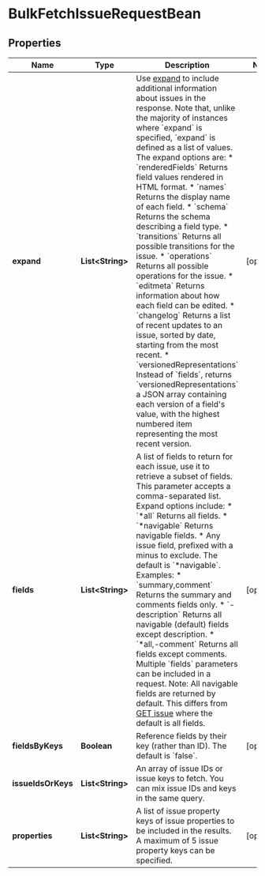 

# BulkFetchIssueRequestBean


## Properties

| Name | Type | Description | Notes |
|------------ | ------------- | ------------- | -------------|
|**expand** | **List&lt;String&gt;** | Use [expand](#expansion) to include additional information about issues in the response. Note that, unlike the majority of instances where &#x60;expand&#x60; is specified, &#x60;expand&#x60; is defined as a list of values. The expand options are:   *  &#x60;renderedFields&#x60; Returns field values rendered in HTML format.  *  &#x60;names&#x60; Returns the display name of each field.  *  &#x60;schema&#x60; Returns the schema describing a field type.  *  &#x60;transitions&#x60; Returns all possible transitions for the issue.  *  &#x60;operations&#x60; Returns all possible operations for the issue.  *  &#x60;editmeta&#x60; Returns information about how each field can be edited.  *  &#x60;changelog&#x60; Returns a list of recent updates to an issue, sorted by date, starting from the most recent.  *  &#x60;versionedRepresentations&#x60; Instead of &#x60;fields&#x60;, returns &#x60;versionedRepresentations&#x60; a JSON array containing each version of a field&#39;s value, with the highest numbered item representing the most recent version. |  [optional] |
|**fields** | **List&lt;String&gt;** | A list of fields to return for each issue, use it to retrieve a subset of fields. This parameter accepts a comma-separated list. Expand options include:   *  &#x60;*all&#x60; Returns all fields.  *  &#x60;*navigable&#x60; Returns navigable fields.  *  Any issue field, prefixed with a minus to exclude.  The default is &#x60;*navigable&#x60;.  Examples:   *  &#x60;summary,comment&#x60; Returns the summary and comments fields only.  *  &#x60;-description&#x60; Returns all navigable (default) fields except description.  *  &#x60;*all,-comment&#x60; Returns all fields except comments.  Multiple &#x60;fields&#x60; parameters can be included in a request.  Note: All navigable fields are returned by default. This differs from [GET issue](#api-rest-api-3-issue-issueIdOrKey-get) where the default is all fields. |  [optional] |
|**fieldsByKeys** | **Boolean** | Reference fields by their key (rather than ID). The default is &#x60;false&#x60;. |  [optional] |
|**issueIdsOrKeys** | **List&lt;String&gt;** | An array of issue IDs or issue keys to fetch. You can mix issue IDs and keys in the same query. |  |
|**properties** | **List&lt;String&gt;** | A list of issue property keys of issue properties to be included in the results. A maximum of 5 issue property keys can be specified. |  [optional] |



